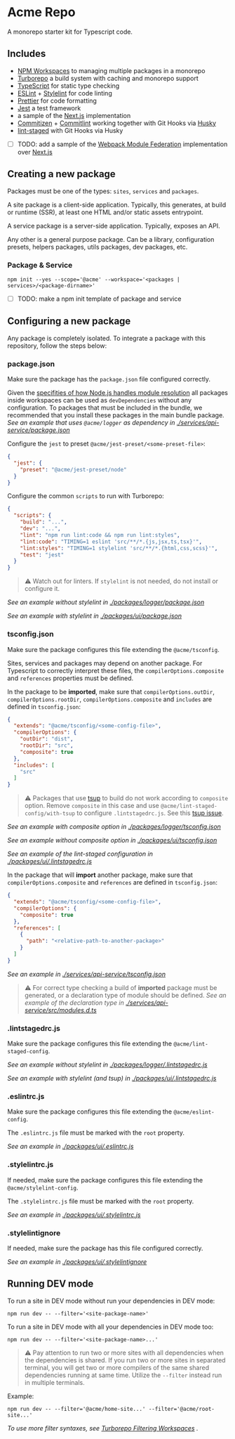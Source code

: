 # Acme Repo

A monorepo starter kit for Typescript code.

## Includes

- [NPM Workspaces](https://docs.npmjs.com/cli/v9/using-npm/workspaces) to
  managing multiple packages in a monorepo
- [Turborepo](https://turbo.build/repo/) a build system with caching and
  monorepo support
- [TypeScript](https://www.typescriptlang.org/) for static type checking
- [ESLint](https://eslint.org/) + [Stylelint](https://stylelint.io/) for code
  linting
- [Prettier](https://prettier.io) for code formatting
- [Jest](https://jestjs.io) a test framework
- a sample of the [Next.js](https://nextjs.org/) implementation
- [Commitizen](https://commitizen-tools.github.io/commitizen/) +
  [Commitlint](https://commitlint.js.org)
  working together with Git Hooks via
  [Husky](https://typicode.github.io/husky/)
- [lint-staged](https://github.com/okonet/lint-staged) with Git Hooks via Husky


- [ ] TODO: add a sample of the
  [Webpack Module Federation](https://webpack.js.org/concepts/module-federation/)
  implementation over [Next.js](https://nextjs.org/)

## Creating a new package

Packages must be one of the types: `sites`, `services` and `packages`.

A site package is a client-side application. Typically, this generates, at
build or runtime (SSR), at least one HTML and/or static assets entrypoint.

A service package is a server-side application. Typically, exposes an API.

Any other is a general purpose package. Can be a library,
configuration presets, helpers packages, utils packages, dev packages, etc.

### Package & Service

```shell
npm init --yes --scope='@acme' --workspace='<packages | services>/<package-dirname>'
```

- [ ] TODO: make a npm init template of package and service

## Configuring a new package

Any package is completely isolated. To integrate a package with this repository,
follow the steps below:

### package.json

Make sure the package has the `package.json` file configured correctly.

Given the
[specifities of how Node.js handles module resolution](https://nodejs.org/dist/latest-v14.x/docs/api/modules.html#modules_all_together)
all packages inside workspaces can be used as `devDependencies` without
any configuration. To packages that must be included in the bundle, we
recommended that you install these packages in the main bundle package. _See an
example that uses `@acme/logger` as dependency in
[./services/api-service/package.json](./services/api-service/package.json)_

Configure the `jest` to preset `@acme/jest-preset/<some-preset-file>`:

```json
{
  "jest": {
    "preset": "@acme/jest-preset/node"
  }
}
```

Configure the common `scripts` to run with Turborepo:

```json
{
  "scripts": {
    "build": "...",
    "dev": "...",
    "lint": "npm run lint:code && npm run lint:styles",
    "lint:code": "TIMING=1 eslint 'src/**/*.{js,jsx,ts,tsx}'",
    "lint:styles": "TIMING=1 stylelint 'src/**/*.{html,css,scss}'",
    "test": "jest"
  }
}
```

> :warning: Watch out for linters. If `stylelint` is not needed, do not
> install or configure it.

_See an example without stylelint in
[./packages/logger/package.json](./packages/logger/package.json)_

_See an example with stylelint in
[./packages/ui/package.json](./packages/ui/package.json)_

### tsconfig.json

Make sure the package configures this file extending the `@acme/tsconfig`.

Sites, services and packages may depend on another package. For Typescript
to correctly interpret these files, the `compilerOptions.composite` and
`references` properties must be defined.

In the package to be **imported**, make sure that `compilerOptions.outDir`,
`compilerOptions.rootDir`, `compilerOptions.composite` and `includes` are
defined in `tsconfig.json`:

```json
{
  "extends": "@acme/tsconfig/<some-config-file>",
  "compilerOptions": {
    "outDir": "dist",
    "rootDir": "src",
    "composite": true
  },
  "includes": [
    "src"
  ]
}
```

> :warning: Packages that use [tsup](https://github.com/egoist/tsup) to build
> do not work according to `composite` option. Remove `composite` in this
> case and use `@acme/lint-staged-config/with-tsup` to configure
> `.lintstagedrc.js`. See this
> [tsup issue](https://github.com/egoist/tsup/issues/647).

_See an example with composite option in
[./packages/logger/tsconfig.json](./packages/logger/tsconfig.json)_

_See an example without composite option in
[./packages/ui/tsconfig.json](./packages/ui/tsconfig.json)_

_See an example of the lint-staged configuration in
[./packages/ui/.lintstagedrc.js](./packages/ui/.lintstagedrc.js)_

In the package that will **import** another package, make sure that
`compilerOptions.composite` and `references` are defined in `tsconfig.json`:

```json
{
  "extends": "@acme/tsconfig/<some-config-file>",
  "compilerOptions": {
    "composite": true
  },
  "references": [
    {
      "path": "<relative-path-to-another-package>"
    }
  ]
}
```

_See an example in
[./services/api-service/tsconfig.json](./services/api-service/tsconfig.json)_

> :warning: For correct type checking a build of **imported** package must be
> generated, or a declaration type of module should be defined. _See an example
> of the declaration type in
> [./services/api-service/src/modules.d.ts](./services/api-service/src/modules.d.ts)_

### .lintstagedrc.js

Make sure the package configures this file extending the
`@acme/lint-staged-config`.

_See an example without stylelint in
[./packages/logger/.lintstagedrc.js](./packages/logger/.lintstagedrc.js)_

_See an example with stylelint (and tsup) in
[./packages/ui/.lintstagedrc.js](./packages/ui/.lintstagedrc.js)_

### .eslintrc.js

Make sure the package configures this file extending the `@acme/eslint-config`.

The `.eslintrc.js` file must be marked with the `root` property.

_See an example in
[./packages/ui/.eslintrc.js](./packages/ui/.eslintrc.js)_

### .stylelintrc.js

If needed, make sure the package configures this file extending the
`@acme/stylelint-config`.

The `.stylelintrc.js` file must be marked with the `root` property.

_See an example in
[./packages/ui/.stylelintrc.js](./packages/ui/.stylelintrc.js)_

### .stylelintignore

If needed, make sure the package has this file configured correctly.

_See an example in
[./packages/ui/.stylelintignore](./packages/ui/.stylelintignore)_

## Running DEV mode

To run a site in DEV mode without run your dependencies in DEV mode:

```shell
npm run dev -- --filter='<site-package-name>'
```

To run a site in DEV mode with all your dependencies in DEV mode too:

```shell
npm run dev -- --filter='<site-package-name>...'
```

> :warning: Pay attention to run two or more sites with all dependencies when
> the dependencies is shared. If you run two or more sites in separated
> terminal, you will get two or more compilers of the same shared dependencies
> running at same time. Utilize the `--filter` instead run in multiple
> terminals.

Example:

```shell
npm run dev -- --filter='@acme/home-site...' --filter='@acme/root-site...'
```

_To use more filter syntaxes, see
[Turborepo Filtering Workspaces](https://turbo.build/repo/docs/core-concepts/monorepos/filtering)
._
